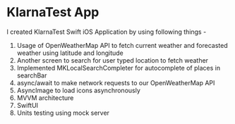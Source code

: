 # KlarnaTest App

I created KlarnaTest Swift iOS Application by using following things - 

1. Usage of OpenWeatherMap API to fetch current weather and forecasted weather using latitude and longitude
2. Another screen to search for user typed location to fetch weather
3. Implemented MKLocalSearchCompleter for autocomplete of places in searchBar
3. async/await to make network requests to our OpenWeatherMap API
4. AsyncImage to load icons asynchronously
5. MVVM architecture
6. SwiftUI
7. Units testing using mock server


